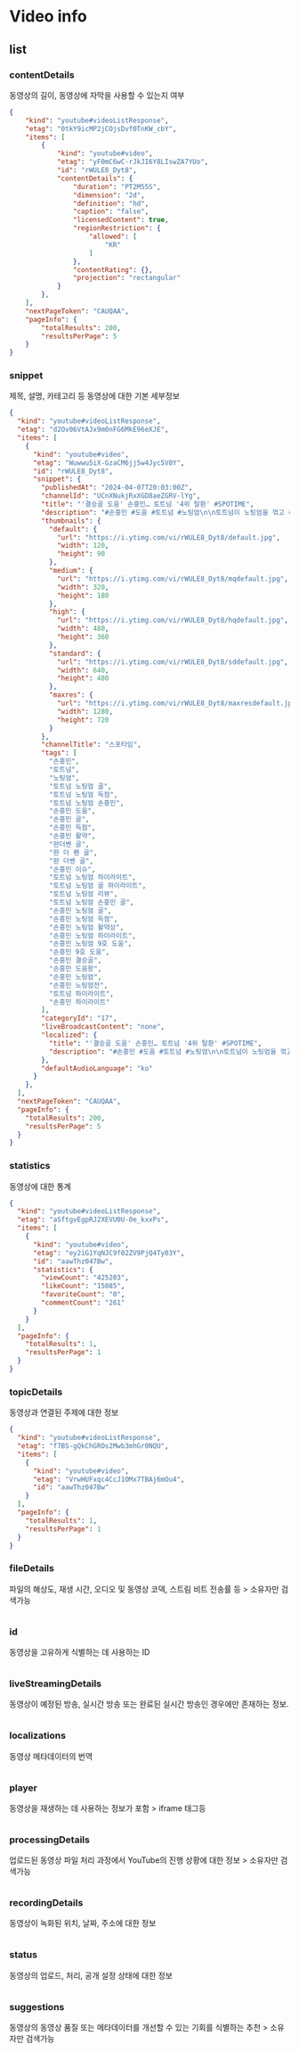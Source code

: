# Video info

## list

### contentDetails
동영상의 길이, 동영상에 자막을 사용할 수 있는지 여부
```json
{
    "kind": "youtube#videoListResponse",
    "etag": "0tkY9icMP2jCOjsDvf0TnKW_cbY",
    "items": [
        {
            "kind": "youtube#video",
            "etag": "yF0mC6wC-rJkJI6Y8LIswZA7YUo",
            "id": "rWULE8_Dyt8",
            "contentDetails": {
                "duration": "PT2M55S",
                "dimension": "2d",
                "definition": "hd",
                "caption": "false",
                "licensedContent": true,
                "regionRestriction": {
                    "allowed": [
                        "KR"
                    ]
                },
                "contentRating": {},
                "projection": "rectangular"
            }
        },
    ],
    "nextPageToken": "CAUQAA",
    "pageInfo": {
        "totalResults": 200,
        "resultsPerPage": 5
    }
}
```


### snippet
제목, 설명, 카테고리 등 동영상에 대한 기본 세부정보
```json
{
  "kind": "youtube#videoListResponse",
  "etag": "d2Ov06VtAJx9m0nFG6MkE96eXJE",
  "items": [
    {
      "kind": "youtube#video",
      "etag": "Wuwwu5iX-GzaCM6jj5w4Jyc5V8Y",
      "id": "rWULE8_Dyt8",
      "snippet": {
        "publishedAt": "2024-04-07T20:03:00Z",
        "channelId": "UCnXNukjRxXGD8aeZGRV-lYg",
        "title": "'결승골 도움' 손흥민… 토트넘 '4위 탈환' #SPOTIME",
        "description": "#손흥민 #도움 #토트넘 #노팅엄\n\n토트넘이 노팅엄을 꺾고 리그 4위로 올라섰습니다\n자세한 내용은 영상으로 확인하시죠~\n\n📺 지금 보고 있는 '이 장면'\nSPOTV NOW에서 시청하실 수 있습니다.\n\nSPOTV NOW ☞ https://www.spotvnow.co.kr/\n내가 원하는 스포츠 상품 구매는? ☞  https://www.spotvmall.com",
        "thumbnails": {
          "default": {
            "url": "https://i.ytimg.com/vi/rWULE8_Dyt8/default.jpg",
            "width": 120,
            "height": 90
          },
          "medium": {
            "url": "https://i.ytimg.com/vi/rWULE8_Dyt8/mqdefault.jpg",
            "width": 320,
            "height": 180
          },
          "high": {
            "url": "https://i.ytimg.com/vi/rWULE8_Dyt8/hqdefault.jpg",
            "width": 480,
            "height": 360
          },
          "standard": {
            "url": "https://i.ytimg.com/vi/rWULE8_Dyt8/sddefault.jpg",
            "width": 640,
            "height": 480
          },
          "maxres": {
            "url": "https://i.ytimg.com/vi/rWULE8_Dyt8/maxresdefault.jpg",
            "width": 1280,
            "height": 720
          }
        },
        "channelTitle": "스포타임",
        "tags": [
          "손흥민",
          "토트넘",
          "노팅엄",
          "토트넘 노팅엄 골",
          "토트넘 노팅엄 득점",
          "토트넘 노팅엄 손흥민",
          "손흥민 도움",
          "손흥민 골",
          "손흥민 득점",
          "손흥민 활약",
          "판더벤 골",
          "판 더 펜 골",
          "판 더벤 골",
          "손흥민 이슈",
          "토트넘 노팅엄 하이라이트",
          "토트넘 노팅엄 골 하이라이트",
          "토트넘 노팅엄 리뷰",
          "토트넘 노팅엄 손흥민 골",
          "손흥민 노팅엄 골",
          "손흥민 노팅엄 득점",
          "손흥민 노팅엄 활약상",
          "손흥민 노팅엄 하이라이트",
          "손흥민 노팅엄 9호 도움",
          "손흥민 9호 도움",
          "손흥민 결승골",
          "손흥민 도움왕",
          "손흥민 노팅엄",
          "손흥민 노팅엄전",
          "토트넘 하이라이트",
          "손흥민 하이라이트"
        ],
        "categoryId": "17",
        "liveBroadcastContent": "none",
        "localized": {
          "title": "'결승골 도움' 손흥민… 토트넘 '4위 탈환' #SPOTIME",
          "description": "#손흥민 #도움 #토트넘 #노팅엄\n\n토트넘이 노팅엄을 꺾고 리그 4위로 올라섰습니다\n자세한 내용은 영상으로 확인하시죠~\n\n📺 지금 보고 있는 '이 장면'\nSPOTV NOW에서 시청하실 수 있습니다.\n\nSPOTV NOW ☞ https://www.spotvnow.co.kr/\n내가 원하는 스포츠 상품 구매는? ☞  https://www.spotvmall.com"
        },
        "defaultAudioLanguage": "ko"
      }
    },
  ],
  "nextPageToken": "CAUQAA",
  "pageInfo": {
    "totalResults": 200,
    "resultsPerPage": 5
  }
}
```
### statistics
동영상에 대한 통계
```json
{
  "kind": "youtube#videoListResponse",
  "etag": "aSftgvEgpRJ2XEVU0U-0e_kxxPs",
  "items": [
    {
      "kind": "youtube#video",
      "etag": "ey2iG1YqNJC9f02ZV9PjQ4Ty03Y",
      "id": "aawThz047Bw",
      "statistics": {
        "viewCount": "425203",
        "likeCount": "15085",
        "favoriteCount": "0",
        "commentCount": "261"
      }
    }
  ],
  "pageInfo": {
    "totalResults": 1,
    "resultsPerPage": 1
  }
}

```
### topicDetails
동영상과 연결된 주제에 대한 정보
```json
{
  "kind": "youtube#videoListResponse",
  "etag": "f7BS-gQkChGROs2Mwb3mhGr0NQU",
  "items": [
    {
      "kind": "youtube#video",
      "etag": "VrwHUFxqc4CcJ1OMx7TBAj6mOu4",
      "id": "aawThz047Bw"
    }
  ],
  "pageInfo": {
    "totalResults": 1,
    "resultsPerPage": 1
  }
}

```
### fileDetails
파일의 해상도, 재생 시간, 오디오 및 동영상 코덱, 스트림 비트 전송률 등 > 소유자만 검색가능
```json
```
### id
동영상을 고유하게 식별하는 데 사용하는 ID
```json
```
### liveStreamingDetails
동영상이 예정된 방송, 실시간 방송 또는 완료된 실시간 방송인 경우에만 존재하는 정보.
```json
```
### localizations
동영상 메타데이터의 번역
```json
```
### player
동영상을 재생하는 데 사용하는 정보가 포함 > iframe 태그등
```json
```
### processingDetails
업로드된 동영상 파일 처리 과정에서 YouTube의 진행 상황에 대한 정보 > 소유자만 검색가능
```json
```
### recordingDetails
동영상이 녹화된 위치, 날짜, 주소에 대한 정보
```json
```

### status
동영상의 업로드, 처리, 공개 설정 상태에 대한 정보
```json
```
### suggestions
동영상의 동영상 품질 또는 메타데이터를 개선할 수 있는 기회를 식별하는 추천 > 소유자만 검색가능
```json
```

